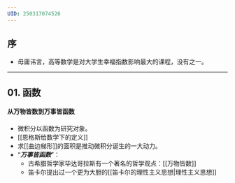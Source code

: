 ```yaml
---
UID: 250317074526
---
```

## 序
- 毋庸讳言，高等数学是对大学生幸福指数影响最大的课程，没有之一。

---
## 01. 函数
#### 从万物皆数到万事皆函数
- 微积分以函数为研究对象。
- [[恩格斯给数学下的定义]]
- 求[[曲边梯形]]的面积是推动微积分诞生的一大动力。
- “***万事皆函数***”：
	- 古希腊哲学家毕达哥拉斯有一个著名的哲学观点：[[万物皆数]]
	- 笛卡尔提出过一个更为大胆的[[笛卡尔的理性主义思想|理性主义思想]]